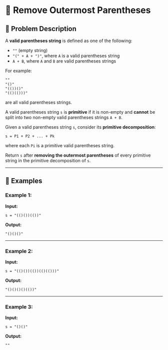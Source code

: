 # 🧩 Remove Outermost Parentheses

## 📖 Problem Description

A **valid parentheses string** is defined as one of the following:
- `""` (empty string)  
- `"(" + A + ")"`, where `A` is a valid parentheses string  
- `A + B`, where `A` and `B` are valid parentheses strings  

For example:
```
""
"()"
"(())()"
"(()(()))"
```
are all valid parentheses strings.

A valid parentheses string `s` is **primitive** if it is non-empty and **cannot** be split into two non-empty valid parentheses strings `A + B`.

Given a valid parentheses string `s`, consider its **primitive decomposition**:

```
s = P1 + P2 + ... + Pk
```

where each `Pi` is a primitive valid parentheses string.

Return `s` after **removing the outermost parentheses** of every primitive string in the primitive decomposition of `s`.

---

## 🧠 Examples

### Example 1:
**Input:**  
```
s = "(()())(())"
```
**Output:**  
```
"()()()"
```

---

### Example 2:
**Input:**  
```
s = "(()())(())(()(()))"
```
**Output:**  
```
"()()()()(())"
```

---

### Example 3:
**Input:**  
```
s = "()()"
```
**Output:**  
```
""
```
